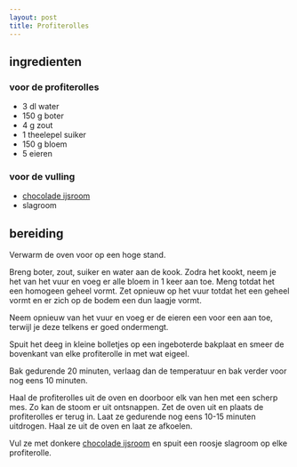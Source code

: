 ```yaml
---
layout: post
title: Profiterolles
---
```


##  ingredienten 

### voor de profiterolles
* 3 dl water
* 150 g boter
* 4 g zout
* 1 theelepel suiker
* 150 g bloem
* 5 eieren

### voor de vulling
* [chocolade ijsroom](Chocolade_ijsroom.html)
* slagroom

##  bereiding 

Verwarm de oven voor op een hoge stand.

Breng boter, zout, suiker en water aan de kook. Zodra het kookt, neem je het
van het vuur en voeg er alle bloem in 1 keer aan toe. Meng totdat het een
homogeen geheel vormt. Zet opnieuw op het vuur totdat het een geheel vormt en
er zich op de bodem een dun laagje vormt.

Neem opnieuw van het vuur en voeg er de eieren een voor een aan toe, terwijl je
deze telkens er goed ondermengt.

Spuit het deeg in kleine bolletjes op een ingeboterde bakplaat en smeer de
bovenkant van elke profiterolle in met wat eigeel.

Bak gedurende 20 minuten, verlaag dan de temperatuur en bak verder voor nog
eens 10 minuten.

Haal de profiterolles uit de oven en doorboor elk van hen met een scherp mes.
Zo kan de stoom er uit ontsnappen. Zet de oven uit en plaats de profiterolles
er terug in. Laat ze gedurende nog eens 10-15 minuten uitdrogen. Haal ze uit de
oven en laat ze afkoelen.

Vul ze met donkere [chocolade ijsroom](Chocolade_ijsroom.html) en spuit een
roosje slagroom op elke profiterolle.

